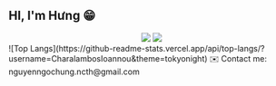 
## HI, I'm Hưng 😁
<div align="center">
    <img src="https://github-readme-stats.vercel.app/api?username=HungNguyen81&show_icons=true"/>
    <img src="https://github-readme-stats.vercel.app/api/top-langs/?username=HungNguyen81&layout=compact"/>
</div>
![Top Langs](https://github-readme-stats.vercel.app/api/top-langs/?username=CharalambosIoannou&theme=tokyonight)
✉️ Contact me: nguyenngochung.ncth@gmail.com
<!--
**HungNguyen81/HungNguyen81** is a ✨ _special_ ✨ repository because its `README.md` (this file) appears on your GitHub profile.

Here are some ideas to get you started:

- 🔭 I’m currently working on ...
- 🌱 I’m currently learning ...
- 👯 I’m looking to collaborate on ...
- 🤔 I’m looking for help with ...
- 💬 Ask me about ...
- 📫 How to reach me: ...
- 😄 Pronouns: ...
- ⚡ Fun fact: ...
-->
